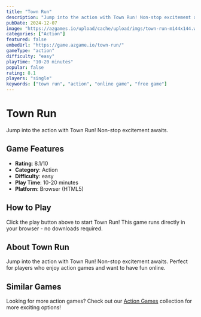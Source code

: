 ```yaml
---
title: "Town Run"
description: "Jump into the action with Town Run! Non-stop excitement awaits."
pubDate: 2024-12-07
image: "https://azgames.io/upload/cache/upload/imgs/town-run-m144x144.webp"
categories: ["Action"]
featured: false
embedUrl: "https://game.azgame.io/town-run/"
gameType: "action"
difficulty: "easy"
playTime: "10-20 minutes"
popular: false
rating: 8.1
players: "single"
keywords: ["town run", "action", "online game", "free game"]
---
```


# Town Run

Jump into the action with Town Run! Non-stop excitement awaits.

## Game Features

- **Rating**: 8.1/10
- **Category**: Action
- **Difficulty**: easy
- **Play Time**: 10-20 minutes
- **Platform**: Browser (HTML5)

## How to Play

Click the play button above to start Town Run! This game runs directly in your browser - no downloads required.

## About Town Run

Jump into the action with Town Run! Non-stop excitement awaits. Perfect for players who enjoy action games and want to have fun online.

## Similar Games

Looking for more action games? Check out our [Action Games](/categories/action) collection for more exciting options!
